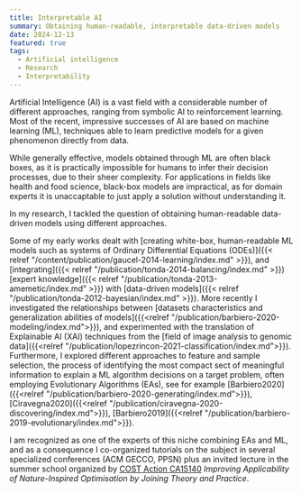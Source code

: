 ```yaml
---
title: Interpretable AI
summary: Obtaining human-readable, interpretable data-driven models
date: 2024-12-13
featured: true
tags:
  - Artificial intelligence
  - Research
  - Interpretability
---
```

Artificial Intelligence (AI) is a vast field with a considerable number of different approaches, ranging from symbolic AI to reinforcement learning. Most of the recent, impressive successes of AI are based on machine learning (ML), techniques able to learn predictive models for a given phenomenon directly from data.

While generally effective, models obtained through ML are often black boxes, as it is practically impossible for humans to infer their decision processes, due to their sheer complexity. For applications in fields like health and food science, black-box models are impractical, as for domain experts it is unaccaptable to just apply a solution without understanding it.

In my research, I tackled the question of obtaining human-readable data-driven models using different approaches.

<!-- ## White-box AI
Some of my early works dealt with creating white-box, human-readable ML models such as systems of Ordinary Differential Equations  [[gaucel2014learning]]({{< relref "/publication/gaucel-2014-learning/index.md" >}}), generation of computer code for a specific task using Genetic Programming~\cite{sanchez2011evolution}, or modeling the behavior of a player as a stochastic Finite State Machine.

## Integration of expert knowledge in AI

## Feature selection
Another way of making a ML model understandable is by reducing the number of features (variables) that it can use to take a decision; however, removing information might impair the performance of the algorithm. This is the principle behind _feature selection_, a subdomain of AI focused on finding the minimal amount of necessary information for the algorithm.

I developed novel techniques for unsupervised feature selection

## Old text below this point -->

Some of my early works dealt with [creating white-box, human-readable ML models such as systems of Ordinary Differential Equations (ODEs)]({{< relref "/content/publication/gaucel-2014-learning/index.md" >}}), and [integrating]({{< relref "/publication/tonda-2014-balancing/index.md" >}}) [expert knowledge]({{< relref "/publication/tonda-2013-amemetic/index.md" >}}) with [data-driven models]({{< relref "/publication/tonda-2012-bayesian/index.md" >}}). More recently I investigated the relationships between [datasets characteristics and generalization abilities of models]({{<relref "/publication/barbiero-2020-modeling/index.md">}}), and experimented with the translation of Explainable AI (XAI) techniques from the [field of image analysis to genomic data]({{<relref "/publication/lopezrincon-2021-classification/index.md">}}). Furthermore, I explored different approaches to feature and sample selection, the process of identifying the most compact sect of meaningful information to explain a ML algorithm decisions on a target problem, often employing Evolutionary Algorithms (EAs), see for example [Barbiero2020]({{<relref "/publication/barbiero-2020-generating/index.md">}}), [Ciravegna2020]({{<relref "/publication/ciravegna-2020-discovering/index.md">}}), [Barbiero2019]({{<relref "/publication/barbiero-2019-evolutionary/index.md">}}).

I am recognized as one of the experts of this niche combining EAs and ML, and as a consequence I co-organized tutorials on the subject in several specialized conferences (ACM GECCO, PPSN) plus an invited lecture in the summer school organized by [COST Action CA15140](https://imappnio.dcs.aber.ac.uk/) _Improving Applicability of Nature-Inspired Optimisation by Joining Theory and Practice_.